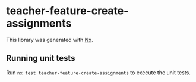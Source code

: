 # teacher-feature-create-assignments

This library was generated with [Nx](https://nx.dev).

## Running unit tests

Run `nx test teacher-feature-create-assignments` to execute the unit tests.

